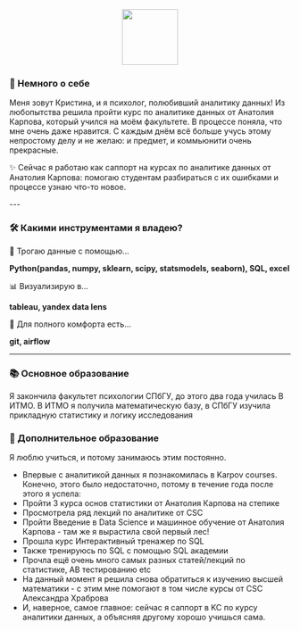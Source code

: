 <div id="header" align="center">
  <img src="https://media.giphy.com/media/5PDOmkYeA8rdK/giphy.gif" width="100"/>
</div>

<div id="about" >
  
### :sauropod: Немного о себе
  Меня зовут Кристина, и я психолог, полюбивший аналитику данных! Из любопытства решила пройти курс по аналитике данных от Анатолия Карпова, который учился на моём факультете. В процессе поняла, что мне очень даже нравится. С каждым днём всё больше учусь этому непростому делу и не желаю: и предмет, и коммьюнити очень прекрасные.
  
  :sparkles: Сейчас я работаю как саппорт на курсах по аналитике данных от Анатолия Карпова: помогаю студентам разбираться с их ошибками и процессе узнаю что-то новое.
  
</div>


<div id="skills">
  --- 

### :hammer_and_wrench: Какими инструментами я владею?
   :telescope: Трогаю данные с помощью...
  
  <b> Python(pandas, numpy, sklearn, scipy,  statsmodels, seaborn), SQL, excel </b>
  
   :bar_chart: Визуализирую в...
  
  <b> tableau, yandex data lens </b>
  
   :saxophone: Для полного комфорта есть...
  
  <b> git, airflow </b>
  
  ---
### :books: Основное образование
  Я закончила факультет психологии СПбГУ, до этого два года училась В ИТМО. В ИТМО я получила математическую базу, в СПбГУ изучила прикладную статистику и логику исследования
  
### :scroll: Дополнительное образование
  Я люблю учиться, и потому занимаюсь этим постоянно. 
  - Впервые с аналитикой данных я познакомилась в Karpov courses. 
  Конечно, этого было недостаточно, потому в течение года после этого я успела:
  - Пройти 3 курса основ статистики от Анатолия Карпова на степике
  - Просмотрела ряд лекций по аналитике от CSC
  - Пройти Введение в Data Science и машинное обучение от Анатолия Карпова - там же я вырастила свой первый лес!
  - Прошла курс Интерактивный тренажер по SQL
  - Также тренируюсь по SQL с помощью SQL академии
  - Прочла ещё очень много самых разных статей/лекций по статистике, AB тестированию etc
  - На данный момент я решила снова обратиться к изучению высшей математики -  с этим мне помогают в том числе курсы от CSC Александра Храброва  
  - И, наверное, самое главное: сейчас я саппорт в KC по курсу аналитики данных, а объясняя другому хорошо учишься сама.
  
</div>



<!--
**KristinaBataeva/KristinaBataeva** is a ✨ _special_ ✨ repository because its `README.md` (this file) appears on your GitHub profile.

Here are some ideas to get you started:

- 🔭 I’m currently working on ...
- 🌱 I’m currently learning ...
- 👯 I’m looking to collaborate on ...
- 🤔 I’m looking for help with ...
- 💬 Ask me about ...
- 📫 How to reach me: ...
- 😄 Pronouns: ...
- ⚡ Fun fact: ...
-->
